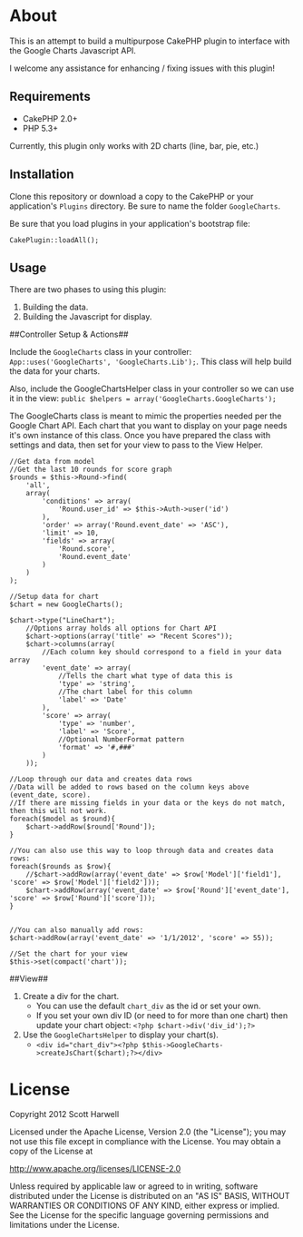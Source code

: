 About
=====

This is an attempt to build a multipurpose CakePHP plugin to interface with the Google Charts Javascript API.

I welcome any assistance for enhancing / fixing issues with this plugin!

Requirements
------------

* CakePHP 2.0+
* PHP 5.3+

Currently, this plugin only works with 2D charts (line, bar, pie, etc.) 

Installation
------------

Clone this repository or download a copy to the CakePHP or your application's `Plugins` directory. Be sure to name the folder `GoogleCharts`.

Be sure that you load plugins in your application's bootstrap file:

    CakePlugin::loadAll();
    
Usage
-----

There are two phases to using this plugin:

1. Building the data.
2. Building the Javascript for display.

##Controller Setup & Actions##

Include the `GoogleCharts` class in your controller: `App::uses('GoogleCharts', 'GoogleCharts.Lib');`. This class will help build the data for your charts.

Also, include the GoogleChartsHelper class in your controller so we can use it in the view:  `public $helpers = array('GoogleCharts.GoogleCharts');`

The GoogleCharts class is meant to mimic the properties needed per the Google Chart API.  Each chart that you want to display on your page needs it's own instance of this class.  Once you have prepared the class with settings and data, then set for your view to pass to the View Helper.

	//Get data from model
	//Get the last 10 rounds for score graph
	$rounds = $this->Round->find(
		'all',
		array(
			'conditions' => array(
				'Round.user_id' => $this->Auth->user('id')
			),
			'order' => array('Round.event_date' => 'ASC'),
			'limit' => 10,
			'fields' => array(
				'Round.score',
				'Round.event_date'
			)
		)
	);

	//Setup data for chart
	$chart = new GoogleCharts();
	
	$chart->type("LineChart");	
		//Options array holds all options for Chart API
		$chart->options(array('title' => "Recent Scores")); 
		$chart->columns(array(
			//Each column key should correspond to a field in your data array
			'event_date' => array(
				//Tells the chart what type of data this is
				'type' => 'string',		
				//The chart label for this column			
				'label' => 'Date'
			),
			'score' => array(
				'type' => 'number',
				'label' => 'Score',
				//Optional NumberFormat pattern
				'format' => '#,###'
			)
		));
	
	//Loop through our data and creates data rows
	//Data will be added to rows based on the column keys above (event_date, score).
	//If there are missing fields in your data or the keys do not match, then this will not work.
	foreach($model as $round){
		$chart->addRow($round['Round']);
	}

	//You can also use this way to loop through data and creates data rows: 
	foreach($rounds as $row){
		//$chart->addRow(array('event_date' => $row['Model']['field1'], 'score' => $row['Model']['field2']));
		$chart->addRow(array('event_date' => $row['Round']['event_date'], 'score' => $row['Round']['score']));
	}
	
	
	//You can also manually add rows: 
	$chart->addRow(array('event_date' => '1/1/2012', 'score' => 55));
	
	//Set the chart for your view
	$this->set(compact('chart'));


##View##

1. Create a div for the chart.
	* You can use the default `chart_div` as the id or set your own.
	* If you set your own div ID (or need to for more than one chart) then update your chart object: `<?php $chart->div('div_id');?>`
2. Use the `GoogleChartsHelper` to display your chart(s).
	* `<div id="chart_div"><?php $this->GoogleCharts->createJsChart($chart);?></div>`

License
=======

Copyright 2012 Scott Harwell

Licensed under the Apache License, Version 2.0 (the "License");
you may not use this file except in compliance with the License.
You may obtain a copy of the License at

   http://www.apache.org/licenses/LICENSE-2.0

Unless required by applicable law or agreed to in writing, software
distributed under the License is distributed on an "AS IS" BASIS,
WITHOUT WARRANTIES OR CONDITIONS OF ANY KIND, either express or implied.
See the License for the specific language governing permissions and
limitations under the License.

